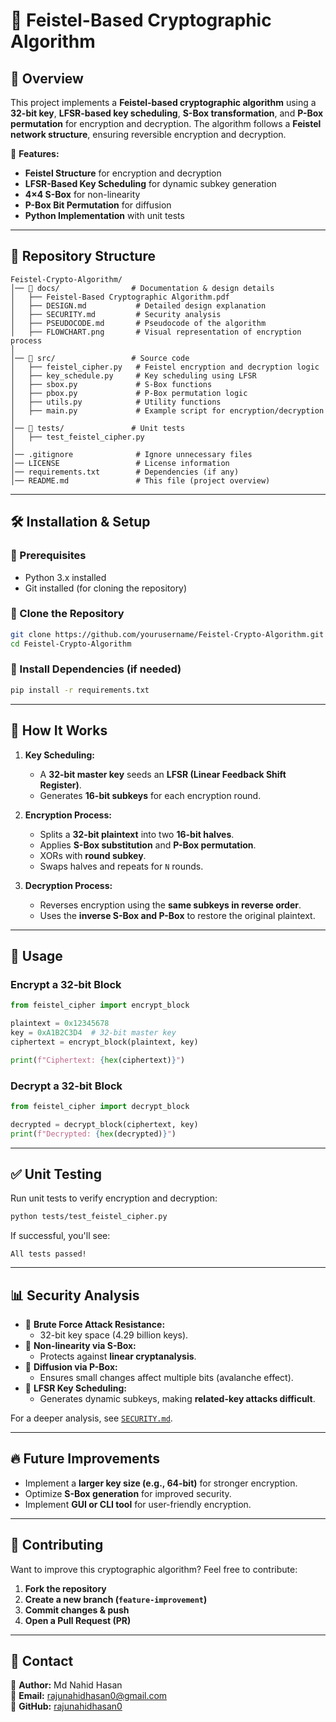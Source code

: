 # 🔐 Feistel-Based Cryptographic Algorithm

## 📌 Overview
This project implements a **Feistel-based cryptographic algorithm** using a **32-bit key**, **LFSR-based key scheduling**, **S-Box transformation**, and **P-Box permutation** for encryption and decryption. The algorithm follows a **Feistel network structure**, ensuring reversible encryption and decryption.

🚀 **Features:**
- **Feistel Structure** for encryption and decryption
- **LFSR-Based Key Scheduling** for dynamic subkey generation
- **4×4 S-Box** for non-linearity
- **P-Box Bit Permutation** for diffusion
- **Python Implementation** with unit tests

---

## 📁 Repository Structure
```
Feistel-Crypto-Algorithm/
│── 📂 docs/                # Documentation & design details
│   ├── Feistel-Based Cryptographic Algorithm.pdf
│   ├── DESIGN.md           # Detailed design explanation
│   ├── SECURITY.md         # Security analysis
│   ├── PSEUDOCODE.md       # Pseudocode of the algorithm
│   ├── FLOWCHART.png       # Visual representation of encryption process
│
│── 📂 src/                 # Source code
│   ├── feistel_cipher.py   # Feistel encryption and decryption logic
│   ├── key_schedule.py     # Key scheduling using LFSR
│   ├── sbox.py             # S-Box functions
│   ├── pbox.py             # P-Box permutation logic
│   ├── utils.py            # Utility functions
│   ├── main.py             # Example script for encryption/decryption
│
│── 📂 tests/               # Unit tests
│   ├── test_feistel_cipher.py
│
│── .gitignore              # Ignore unnecessary files
│── LICENSE                 # License information
│── requirements.txt        # Dependencies (if any)
│── README.md               # This file (project overview)
```

---

## 🛠 Installation & Setup
### **🔹 Prerequisites**
- Python 3.x installed
- Git installed (for cloning the repository)

### **🔹 Clone the Repository**
```bash
git clone https://github.com/yourusername/Feistel-Crypto-Algorithm.git
cd Feistel-Crypto-Algorithm
```

### **🔹 Install Dependencies (if needed)**
```bash
pip install -r requirements.txt
```

---

## 🔑 How It Works
1. **Key Scheduling:**
   - A **32-bit master key** seeds an **LFSR (Linear Feedback Shift Register)**.
   - Generates **16-bit subkeys** for each encryption round.

2. **Encryption Process:**
   - Splits a **32-bit plaintext** into two **16-bit halves**.
   - Applies **S-Box substitution** and **P-Box permutation**.
   - XORs with **round subkey**.
   - Swaps halves and repeats for `N` rounds.

3. **Decryption Process:**
   - Reverses encryption using the **same subkeys in reverse order**.
   - Uses the **inverse S-Box and P-Box** to restore the original plaintext.

---

## 🔄 Usage
### **Encrypt a 32-bit Block**
```python
from feistel_cipher import encrypt_block

plaintext = 0x12345678
key = 0xA1B2C3D4  # 32-bit master key
ciphertext = encrypt_block(plaintext, key)

print(f"Ciphertext: {hex(ciphertext)}")
```

### **Decrypt a 32-bit Block**
```python
from feistel_cipher import decrypt_block

decrypted = decrypt_block(ciphertext, key)
print(f"Decrypted: {hex(decrypted)}")
```

---

## ✅ Unit Testing
Run unit tests to verify encryption and decryption:
```bash
python tests/test_feistel_cipher.py
```
If successful, you'll see:
```
All tests passed!
```

---

## 📊 Security Analysis
- 🔹 **Brute Force Attack Resistance:**  
  - 32-bit key space (4.29 billion keys).
- 🔹 **Non-linearity via S-Box:**  
  - Protects against **linear cryptanalysis**.
- 🔹 **Diffusion via P-Box:**  
  - Ensures small changes affect multiple bits (avalanche effect).
- 🔹 **LFSR Key Scheduling:**  
  - Generates dynamic subkeys, making **related-key attacks difficult**.

For a deeper analysis, see [`SECURITY.md`](docs/SECURITY.md).

---

## 🔥 Future Improvements
- Implement a **larger key size (e.g., 64-bit)** for stronger encryption.
- Optimize **S-Box generation** for improved security.
- Implement **GUI or CLI tool** for user-friendly encryption.

---

## 🤝 Contributing
Want to improve this cryptographic algorithm? Feel free to contribute:
1. **Fork the repository**
2. **Create a new branch (`feature-improvement`)**
3. **Commit changes & push**
4. **Open a Pull Request (PR)**

---

## 📧 Contact
📌 **Author:** Md Nahid Hasan  
📌 **Email:** rajunahidhasan0@gmail.com  
📌 **GitHub:** [rajunahidhasan0](https://github.com/rajunahidhasan0)  
